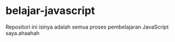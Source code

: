 # belajar-javascript

Repositori ini isinya adalah semua proses pembelajaran JavaScript saya.ahaahah
